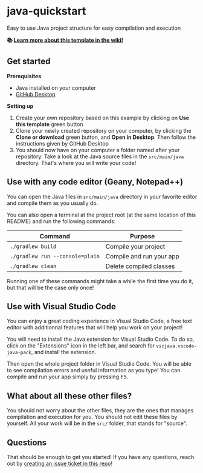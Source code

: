 # java-quickstart

Easy to use Java project structure for easy compilation and execution

**:books: [Learn more about this template in the wiki!](https://github.com/Raul6469/java-quickstart/wiki)**

## Get started

**Prerequisites**
- Java installed on your computer
- [GitHub Desktop](https://desktop.github.com/)

**Setting up**
1. Create your own repository based on this example by clicking on **Use this template** green button
2. Clone your newly created repository on your computer, by clicking the **Clone or download** green button, and **Open in Desktop**. Then follow the instructions given by GitHub Desktop
3. You should now have on your computer a folder named after your repository. Take a look at the Java source files in the `src/main/java` directory. That's where you will write your code!

## Use with any code editor (Geany, Notepad++)
You can open the Java files in `src/main/java` directory in your favorite editor and compile them as you usually do.

You can also open a terminal at the project root (at the same location of this README) and run the following commands:

|Command|Purpose|
|-------|-------|
`./gradlew build`|Compile your project
`./gradlew run --console=plain`|Compile and run your app
`./gradlew clean`|Delete compiled classes

Running one of these commands might take a while the first time you do it, but that will be the case only once!

## Use with Visual Studio Code

You can enjoy a great coding experience in Visual Studio Code, a free text editor with additionnal features that will help you work on your project!

You will need to install the Java extension for Visual Studio Code. To do so, click on the "Extensions" icon in the left bar, and search for `vscjava.vscode-java-pack`, and install the extension.

Then open the whole project folder in Visual Studio Code. You will be able to see compilation errors and useful information as you type!
You can compile and run your app simply by pressing <kbd>F5</kbd>.

## What about all these other files?
You should not worry about the other files, they are the ones that manages compilation and execution for you. You should not edit these files by yourself. All your work will be in the `src/` folder, that stands for "source".

## Questions
That should be enough to get you started! If you have any questions, reach out by [creating an issue ticket in this repo](https://github.com/Raul6469/java-quickstart/issues/new)!
